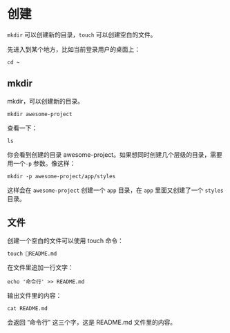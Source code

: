 # 创建

`mkdir` 可以创建新的目录，`touch` 可以创建空白的文件。

先进入到某个地方，比如当前登录用户的桌面上：

```
cd ~
```

## mkdir

mkdir，可以创建新的目录。

```
mkdir awesome-project
```

查看一下：

```
ls
```

你会看到创建的目录 awesome-project。如果想同时创建几个层级的目录，需要用一个`-p` 参数。像这样：

```
mkdir -p awesome-project/app/styles
```

这样会在 `awesome-project` 创建一个 `app` 目录，在 `app` 里面又创建了一个 `styles` 目录。

## **文件**

创建一个空白的文件可以使用 touch 命令：

```
touch README.md
```

在文件里追加一行文字：

```
echo '命令行' >> README.md
```

输出文件里的内容：

```
cat README.md
```

会返回 “命令行” 这三个字，这是 README.md 文件里的内容。

